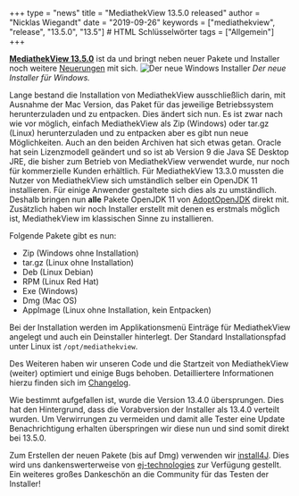 +++
type = "news"
title = "MediathekView 13.5.0 released"
author = "Nicklas Wiegandt"
date = "2019-09-26"
keywords = ["mediathekview", "release", "13.5.0", "13.5"] # HTML Schlüsselwörter
tags = ["Allgemein"]
+++

**[MediathekView 13.5.0](https://mediathekview.de/download/)** ist da und bringt neben neuer Pakete und Installer noch weitere [Neuerungen](https://mediathekview.de/changelog/13-5-0/) mit sich.
![Der neue Windows Installer](/images/news/mediathekview-13_5-win-installer.png)
<em>Der neue Installer für Windows.</em>

Lange bestand die Installation von MediathekView ausschließlich darin, mit Ausnahme der Mac Version, das Paket für das jeweilige Betriebssystem herunterzuladen und zu entpacken. Dies ändert sich nun. Es ist zwar nach wie vor möglich, einfach MediathekView als Zip (Windows) oder tar.gz (Linux) herunterzuladen und zu entpacken aber es gibt nun neue Möglichkeiten. Auch an den beiden Archiven hat sich etwas getan. Oracle hat sein Lizenzmodell geändert und so ist ab Version 9 die Java SE Desktop JRE, die bisher zum Betrieb von MediathekView verwendet wurde, nur noch für kommerzielle Kunden erhältlich. Für MediathekView 13.3.0 mussten die Nutzer von MediathekView sich umständlich selber ein OpenJDK 11 installieren. Für einige Anwender gestaltete sich dies als zu umständlich.
Deshalb bringen nun **alle** Pakete OpenJDK 11 von [AdoptOpenJDK](https://adoptopenjdk.net) direkt mit. Zusätzlich haben wir noch Installer erstellt mit denen es erstmals möglich ist, MediathekView im klassischen Sinne zu installieren.

Folgende Pakete gibt es nun:

* Zip (Windows ohne Installation)
* tar.gz (Linux ohne Installation)
* Deb (Linux Debian)
* RPM (Linux Red Hat)
* Exe (Windows)
* Dmg (Mac OS)
* AppImage (Linux ohne Installation, kein Entpacken)

Bei der Installation werden im Applikationsmenü Einträge für MediathekView angelegt und auch ein Deinstaller hinterlegt. Der Standard Installationspfad unter Linux ist `/opt/mediathekview`.

Des Weiteren haben wir unseren Code und die Startzeit von MediathekView (weiter) optimiert und einige Bugs behoben. Detailliertere Informationen hierzu finden sich im [Changelog](https://mediathekview.de/changelog/13-5-0/).

Wie bestimmt aufgefallen ist, wurde die Version 13.4.0 übersprungen. Dies hat den Hintergrund, dass die Vorabversion der Installer als 13.4.0 verteilt wurden. Um Verwirrungen zu vermeiden und damit alle Tester eine Update Benachrichtigung erhalten überspringen wir diese nun und sind somit direkt bei 13.5.0.

Zum Erstellen der neuen Pakete (bis auf Dmg) verwenden wir [install4J](https://www.ej-technologies.com/products/install4j/overview.html). Dies wird uns dankenswerterweise von [ej-technologies](https://www.ej-technologies.com/) zur Verfügung gestellt. Ein weiteres großes Dankeschön an die Community für das Testen der Installer!
